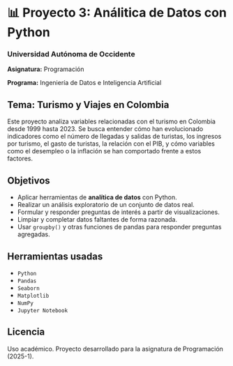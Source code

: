 # 📊 Proyecto 3: Análitica de Datos con Python

### Universidad Autónoma de Occidente  

**Asignatura:** Programación 

**Programa:** Ingeniería de Datos e Inteligencia Artificial  


## Tema: Turismo y Viajes en Colombia

Este proyecto analiza variables relacionadas con el turismo en Colombia desde 1999 hasta 2023. Se busca entender cómo han evolucionado indicadores como el número de llegadas y salidas de turistas, los ingresos por turismo, el gasto de turistas, la relación con el PIB, y cómo variables como el desempleo o la inflación se han comportado frente a estos factores.


## Objetivos

- Aplicar herramientas de **analítica de datos** con Python.
- Realizar un análisis exploratorio de un conjunto de datos real.
- Formular y responder preguntas de interés a partir de visualizaciones.
- Limpiar y completar datos faltantes de forma razonada.
- Usar `groupby()` y otras funciones de pandas para responder preguntas agregadas.


## Herramientas usadas

- `Python`
- `Pandas`
- `Seaborn`
- `Matplotlib`
- `NumPy`
- `Jupyter Notebook`


## Licencia

Uso académico. Proyecto desarrollado para la asignatura de Programación (2025-1).


